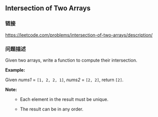 ## Intersection of Two Arrays  
### 链接  
https://leetcode.com/problems/intersection-of-two-arrays/description/  
### 问题描述

Given two arrays, write a function to compute their intersection.


**Example:**<br />
Given *nums1* = `[1, 2, 2, 1]`, *nums2* = `[2, 2]`, return `[2]`.


**Note:**<br />
<ul>
- Each element in the result must be unique.
- The result can be in any order.
</ul>

